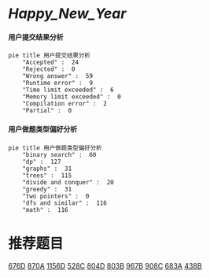 # _Happy_New_Year_

<!-- tabs:start -->



#### **用户提交结果分析**

```mermaid
pie title 用户提交结果分析
    "Accepted" :  24
    "Rejected" :  0
    "Wrong answer" :  59
    "Runtime error" :  9
    "Time limit exceeded" :  6
    "Memory limit exceeded" :  0
    "Compilation error" :  2
    "Partial" :  0
```

#### **用户做题类型偏好分析**

```mermaid
pie title 用户做题类型偏好分析
    "binary search" :  60
    "dp" :  127
    "graphs" :  31
    "trees" :  115
    "divide and conquer" :  20
    "greedy" :  31
    "two pointers" :  0
    "dfs and similar" :  116
    "math" :  116
```



<!-- tabs:end -->
# 推荐题目
[676D](https://codeforces.com/contest/676/problem/D)
[870A](https://codeforces.com/contest/870/problem/A)
[1156D](https://codeforces.com/contest/1156/problem/D)
[528C](https://codeforces.com/contest/528/problem/C)
[804D](https://codeforces.com/contest/804/problem/D)
[803B](https://codeforces.com/contest/803/problem/B)
[967B](https://codeforces.com/contest/967/problem/B)
[908C](https://codeforces.com/contest/908/problem/C)
[683A](https://codeforces.com/contest/683/problem/A)
[438B](https://codeforces.com/contest/438/problem/B)

